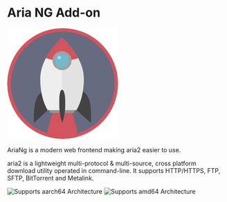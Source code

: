 # Aria NG Add-on

![](logo.png)

AriaNg is a modern web frontend making aria2 easier to use. 
  
aria2 is a lightweight multi-protocol & multi-source, cross platform download utility operated in command-line. It supports HTTP/HTTPS, FTP, SFTP, BitTorrent and Metalink.

![Supports aarch64 Architecture][aarch64-shield]
![Supports amd64 Architecture][amd64-shield]

[aarch64-shield]: https://img.shields.io/badge/aarch64-yes-green.svg
[amd64-shield]: https://img.shields.io/badge/amd64-yes-green.svg
